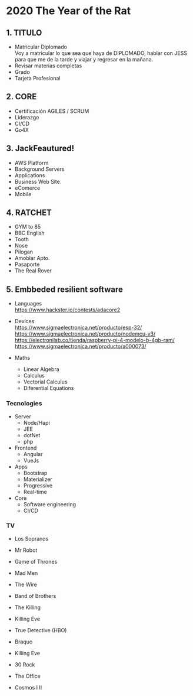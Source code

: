 # 2020 The Year of the Rat

## 1. TITULO
  * Matricular Diplomado  
  Voy a matricular lo que sea que haya de DIPLOMADO, hablar con JESS para que me de la tarde y viajar y regresar en la mañana.
  * Revisar materias completas
  * Grado
  * Tarjeta Profesional

## 2. CORE
  * Certificación AGILES / SCRUM
  * Liderazgo
  * CI/CD
  * Go4X

## 3. JackFeautured! 
  * AWS Platform
  * Background Servers
  * Applications
  * Business Web Site
  * eComerce
  * Mobile

## 4. RATCHET
  * GYM to 85
  * BBC English
  * Tooth
  * Nose
  * Pilogan
  * Amoblar Apto.
  * Pasaporte
  * The Real Rover


## 5. Embbeded resilient software

* Languages  
  https://www.hackster.io/contests/adacore2  
  
* Devices  
  https://www.sigmaelectronica.net/producto/esp-32/  
  https://www.sigmaelectronica.net/producto/nodemcu-v3/  
  https://electronilab.co/tienda/raspberry-pi-4-modelo-b-4gb-ram/  
  https://www.sigmaelectronica.net/producto/a000073/  
  
* Maths
  * Linear Algebra
  * Calculus
  * Vectorial Calculus
  * Diferential Equations
  
### Tecnologies
* Server
  * Node/Hapi
  * JEE
  * dotNet
  * php
* Frontend
  * Angular
  * VueJs
* Apps
  * Bootstrap
  * Materializer
  * Progressive
  * Real-time
* Core
  * Software engineering
  * CI/CD

### TV
* Los Sopranos
* Mr Robot
* Game of Thrones
* Mad Men
* The Wire
* Band of Brothers  

* The Killing
* Killing Eve
* True Detective (HBO)
* Braquo
* Killing Eve

* 30 Rock
* The Office

* Cosmos I II
